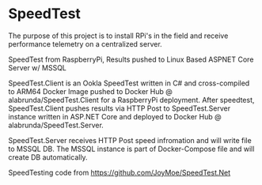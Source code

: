 # SpeedTest
The purpose of this project is to install RPi's in the field and receive performance telemetry on a centralized server.

SpeedTest from RaspberryPi, Results pushed to Linux Based ASPNET Core Server w/ MSSQL

SpeedTest.Client is an Ookla SpeedTest written in C# and cross-compiled to ARM64 Docker Image pushed to Docker Hub @ alabrunda/SpeedTest.Client for a RaspberryPi deployment.  After speedtest, SpeedTest.Client pushes results via HTTP Post to SpeedTest.Server instance written in ASP.NET Core and deployed to Docker Hub @ alabrunda/SpeedTest.Server.  

SpeedTest.Server receives HTTP Post speed infromation and will write file to MSSQL DB.  The MSSQL instance is part of Docker-Compose file and will create DB automatically.  

SpeedTesting  code from https://github.com/JoyMoe/SpeedTest.Net
